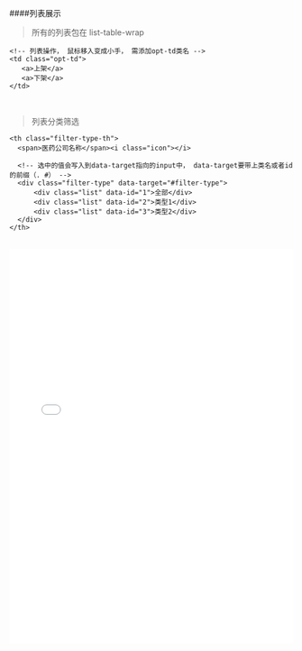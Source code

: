 ####列表展示
>所有的列表包在 list-table-wrap

```
<!-- 列表操作， 鼠标移入变成小手， 需添加opt-td类名 -->
<td class="opt-td">
   <a>上架</a>
   <a>下架</a>
</td>
```
<br/>

>列表分类筛选

```
<th class="filter-type-th">
  <span>医药公司名称</span><i class="icon"></i>

  <!-- 选中的值会写入到data-target指向的input中， data-target要带上类名或者id的前缀（. #） -->
  <div class="filter-type" data-target="#filter-type">
      <div class="list" data-id="1">全部</div>
      <div class="list" data-id="2">类型1</div>
      <div class="list" data-id="3">类型2</div>
  </div>
</th>
```
<br/>


<iframe width="100%" height="700" src="//jsrun.net/NJqKp/embedded/all/light/" allowfullscreen="allowfullscreen" frameborder="0"></iframe>